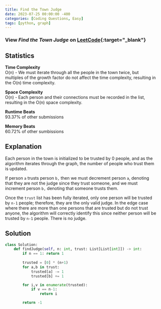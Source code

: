 ```yaml
---
title: Find the Town Judge
date: 2023-07-25 00:00:00 -400
categories: [Coding Questions, Easy]
tags: [python, graph]
---
```


### View *Find the Town Judge* on [LeetCode](https://leetcode.com/problems/find-the-town-judge/description/){:target="_blank"}  

## Statistics  

**Time Complexity**  
O(n) - We must iterate through all the people in the town twice, but multiples of the growth factor do not affect the time complexity, resulting in the O(n) time complexity.

**Space Complexity**  
O(n) - Each person and their connections must be recorded in the list, resulting in the O(n) space complexity.

**Runtime Beats**  
93.37% of other submissions  

**Memory Beats**  
60.72% of other sumbissions  

## Explanation  
Each person in the town is initialized to be trusted by 0 people, and as the algorithm iterates through the graph, the number of people who trust them is updated.

If person `a` trusts person `b,` then we must decrement person `a`, denoting that they are not the judge since they trust someone, and we must increment person `b,` denoting that someone trusts them.

Once the `trust` list has been fully iterated, only one person will be trusted by `n-1` people; therefore, they are the only valid judge. In the edge case where there are more than one persons that are trusted but do not trust anyone, the algorithm will correctly identify this since neither person will be trusted by `n-1` people. There is no judge.

## Solution  

```python
class Solution:
    def findJudge(self, n: int, trust: List[List[int]]) -> int:
        if n == 1: return 1
        
        trusted = [0] * (n+1)
        for a,b in trust:
            trusted[a] -= 1
            trusted[b] += 1

        for i,v in enumerate(trusted):
            if v == n-1: 
                return i

        return -1
```